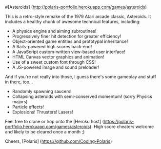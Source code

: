 #[Asteroids] (http://polaris-portfolio.herokuapp.com/games/asteroids)

This is a retro-style remake of the 1979 Atari arcade classic, Asteroids.
It includes a healthy chunk of awesome technical features, including:

- A physics engine and aiming subroutines!
- Progressively finer hit detection for greater efficiency!
- Object-oriented game entities and prototypal inheritance!
- A Rails-powered high scores back-end!
- A JavaScript custom-written view-based user interface!
- HTML Canvas vector graphics and animation!
- Use of a sweet custom font through CSS!
- A JS-powered image and sound preloader!

And if you're not really into those, I guess there's some gameplay and stuff in there, too...

- Randomly spawning saucers!
- Collapsing asteroids with semi-conserved momentum! (sorry Physics majors)
- Particle effects!
- Explosions! Thrusters! Lasers!

Feel free to clone or hop onto the [Heroku host] (https://polaris-portfolio.herokuapp.com/games/asteroids). High score cheaters welcome and likely to be cleared once a month ;)

Cheers,
[Polaris] (https://github.com/Coding-Polaris)
